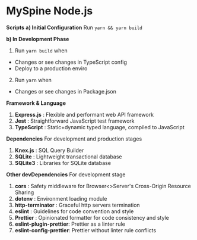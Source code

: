 # MySpine Node.js

**Scripts**
****a) Initial Configuration****
Run `yarn && yarn build`

****b) In Development Phase****
1. Run `yarn build` when
- Changes or see changes in TypeScript config
- Deploy to a production enviro

2. Run `yarn` when
- Changes or see changes in Package.json

**Framework & Language**
1. **Express.js** : Flexible and performant web API framework
2. **Jest**       : Straightforward JavaScript test framework
3. **TypeScript** : Static+dynamic typed language, compiled to JavaScript

**Dependencies**
For development and production stages

1. **Knex.js** : SQL Query Builder
2. **SQLite**  : Lightweight transactional database
3. **SQLite3** : Libraries for SQLite database

**Other devDependencies**
For development stage

1. **cors** : Safety middleware for Browser<>Server's Cross-Origin Resource Sharing
2. **dotenv** : Environment loading module
3. **http-terminator** : Graceful http servers termination
4. **eslint** : Guidelines for code convention and style
5. **Prettier** : Opinionated formatter for code consistency and style
5. **eslint-plugin-prettier**: Prettier as a linter rule
6. **eslint-config-prettier**: Prettier without linter rule conflicts